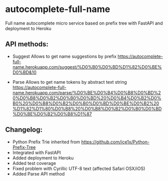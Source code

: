 # autocomplete-full-name
Full name autocomplete micro service based on prefix tree with FastAPI and deployment to Heroku

## API methods:

* Suggest
Allows to get name suggestions by prefix
https://autocomplete-full-name.herokuapp.com/suggest/%D0%B0%D0%BD%D1%82%D0%BE%D0%BD&10

* Parse
Allows to get name tokens by abstract text string
https://autocomplete-full-name.herokuapp.com/parse/%D0%BE%D0%B4%D0%B8%D0%BD%20%D0%B8%D0%B2%D0%B0%D0%BD%20%D0%B4%D0%B2%D0%B0%20%D0%B8%D0%B2%D0%B0%D0%BD%D0%BE%D0%B2%20%D1%82%D1%80%D0%B8%20%D0%B8%D0%B2%D0%B0%D0%BD%D0%BE%D0%B2%D0%B8%D1%87

## Changelog:
* Python Prefix Trie inherited from https://github.com/ice1x/Python-Prefix-Tree
* Integrated with FastAPI
* Added deployment to Heroku
* Added test coverage
* Fixed problem with Cyrillic UTF-8 text (affected Safari OSX/iOS)
* Added Parse API method
